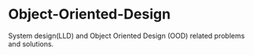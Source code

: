 # Object-Oriented-Design
System design(LLD) and Object Oriented Design (OOD) related problems and solutions.
